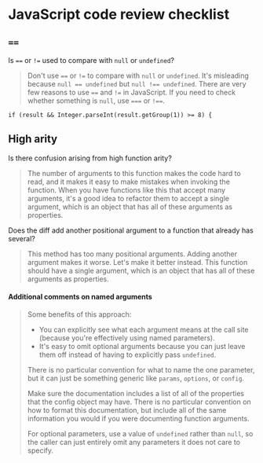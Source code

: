 # JavaScript code review checklist

## `==`

Is `==` or `!=` used to compare with `null` or `undefined`?

> Don't use `==` or `!=` to compare with `null` or `undefined`.
  It's misleading because `null == undefined` but `null !== undefined`.
  There are very few reasons to use `==` and `!=` in JavaScript.
  If you need to check whether something is `null`, use `===` or `!==`.

```
if (result && Integer.parseInt(result.getGroup(1)) >= 8) {
```

## High arity

Is there confusion arising from high function arity?

> The number of arguments to this function makes the code hard to read, and it makes
  it easy to make mistakes when invoking the function. When you have functions like
  this that accept many arguments, it's a good idea to refactor them to accept a single
  argument, which is an object that has all of these arguments as properties.

Does the diff add another positional argument to a function that already has several?

> This method has too many positional arguments. Adding another argument makes it worse.
  Let's make it better instead. This function should have a single argument, which is
  an object that has all of these arguments as properties.

#### Additional comments on named arguments

> Some benefits of this approach:
> 
> * You can explicitly see what each argument means at the call site (because you're
>   effectively using named parameters).
> * It's easy to omit optional arguments because you can just leave them off instead
>   of having to explicitly pass `undefined`.
>
> There is no particular convention for what to name the one parameter, but it can just
> be something generic like `params`, `options`, or `config`.
>
> Make sure the documentation includes a list of all of the properties that the config
> object may have. There is no particular convention on how to format this documentation,
> but include all of the same information you would if you were documenting function
> arguments.
>
> For optional parameters, use a value of `undefined` rather than `null`, so the caller
> can just entirely omit any parameters it does not care to specify.
